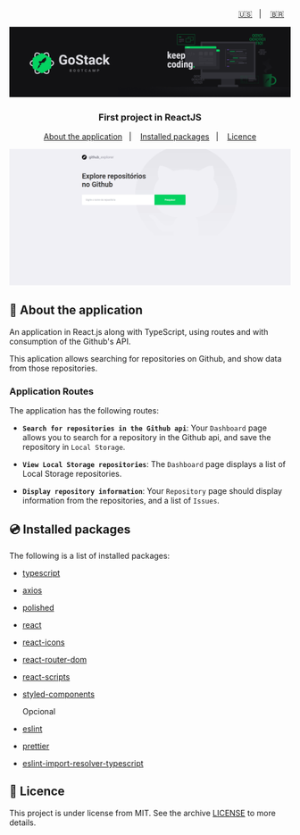 <p align="right">
  <a href="README.en.md">🇺🇸</a>&nbsp;&nbsp;&nbsp;|&nbsp;&nbsp;&nbsp;
  <a href="README.md">🇧🇷</a>&nbsp;&nbsp;&nbsp;
</p>

<img alt="GoStack" src=./src/assets/header-bootcamp.png />

<h3 align="center">
  First project in ReactJS
</h3>

<p align="center">
  <a href="#rocket-about-the-application">About the application</a>&nbsp;&nbsp;&nbsp;|&nbsp;&nbsp;&nbsp;
  <a href="#cd-installed-packages">Installed packages</a>&nbsp;&nbsp;&nbsp;|&nbsp;&nbsp;&nbsp;
  <a href="#memo-licence">Licence</a>
</p>

<img alt="Insomnia" src=./src/assets/primeiro-projeto-react.gif />

## :rocket: About the application

An application in React.js along with TypeScript, using routes and with consumption of the Github's API.

This aplication allows searching for repositories on Github, and show data from those repositories.

### Application Routes

The application has the following routes:

- **`Search for repositories in the Github api`**: Your `Dashboard` page allows you to search for a repository in the Github api, and save the repository in `Local Storage`.

- **`View Local Storage repositories`**: The `Dashboard` page displays a list of Local Storage repositories.

- **`Display repository information`**: Your `Repository` page should display information from the repositories, and a list of `Issues`.

## :cd: Installed packages

The following is a list of installed packages:

- [typescript](https://www.typescriptlang.org/)
- [axios](https://github.com/axios/axios)
- [polished](https://polished.js.org/)
- [react](https://reactjs.org/)
- [react-icons](https://github.com/react-icons/react-icons#readme)
- [react-router-dom](https://github.com/ReactTraining/react-router#readme)
- [react-scripts](https://github.com/facebook/create-react-app#readme)
- [styled-components](https://styled-components.com/)

	Opcional
- [eslint](https://eslint.org/)
- [prettier](https://prettier.io/)
- [eslint-import-resolver-typescript](https://github.com/alexgorbatchev/eslint-import-resolver-typescript#readme)

## :memo: Licence

This project is under license from MIT. See the archive [LICENSE](LICENSE) to more details.
